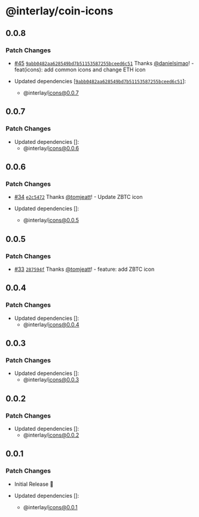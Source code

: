 # @interlay/coin-icons

## 0.0.8

### Patch Changes

- [#45](https://github.com/interlay/ui/pull/45) [`9abb0482aa628549bd7b51153587255bceed6c51`](https://github.com/interlay/ui/commit/9abb0482aa628549bd7b51153587255bceed6c51) Thanks [@danielsimao](https://github.com/danielsimao)! - feat(icons): add common icons and change ETH icon

- Updated dependencies [[`9abb0482aa628549bd7b51153587255bceed6c51`](https://github.com/interlay/ui/commit/9abb0482aa628549bd7b51153587255bceed6c51)]:
  - @interlay/icons@0.0.7

## 0.0.7

### Patch Changes

- Updated dependencies []:
  - @interlay/icons@0.0.6

## 0.0.6

### Patch Changes

- [#34](https://github.com/interlay/ui/pull/34) [`e2c5472`](https://github.com/interlay/ui/commit/e2c547298f5881d56a7f5b5b36ac86aaff11cb8f) Thanks [@tomjeatt](https://github.com/tomjeatt)! - Update ZBTC icon

- Updated dependencies []:
  - @interlay/icons@0.0.5

## 0.0.5

### Patch Changes

- [#33](https://github.com/interlay/ui/pull/33) [`287594f`](https://github.com/interlay/ui/commit/287594f1e6b31cd65d7263b7e9fa73f51034bc66) Thanks [@tomjeatt](https://github.com/tomjeatt)! - feature: add ZBTC icon

## 0.0.4

### Patch Changes

- Updated dependencies []:
  - @interlay/icons@0.0.4

## 0.0.3

### Patch Changes

- Updated dependencies []:
  - @interlay/icons@0.0.3

## 0.0.2

### Patch Changes

- Updated dependencies []:
  - @interlay/icons@0.0.2

## 0.0.1

### Patch Changes

- Initial Release 🎉

- Updated dependencies []:
  - @interlay/icons@0.0.1
